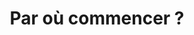 ---
slug: question-4-pme
title:  Par où commencer ?
category: top-audit
subcategory: question-pme
sort: 4
icon: icon-map-plan.png
description: Le lean-startup est une méthode de gestion de projet numérique qui est aujourd'hui . Il est recommandé de débuter par un PoC (Proof of Concept) qui permet de valider les 3 premières questions (Why?, Who?, Am I sure?), mais surtout d'engager son projet dans une démarche d'évolution continue. Le développement agile commence par une version minimale, et cela implique une conception particulière.
question2: yes
---